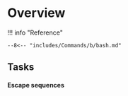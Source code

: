 # Overview

!!! info "Reference"

    --8<-- "includes/Commands/b/bash.md"

## Tasks


#### Escape sequences
